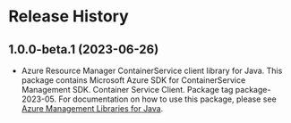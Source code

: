 # Release History

## 1.0.0-beta.1 (2023-06-26)

- Azure Resource Manager ContainerService client library for Java. This package contains Microsoft Azure SDK for ContainerService Management SDK. Container Service Client. Package tag package-2023-05. For documentation on how to use this package, please see [Azure Management Libraries for Java](https://aka.ms/azsdk/java/mgmt).
